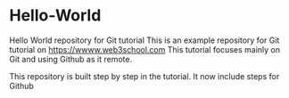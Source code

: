 # Hello-World
Hello World repository for Git tutorial 
This is an example repository for Git tutorial on https://wwww.web3school.com
This tutorial focuses mainly on Git and using Github as it remote.

This repository is built step by step in the tutorial.
It now include steps for Github
